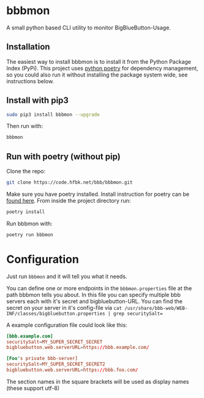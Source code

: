 # bbbmon

A small python based CLI utility to monitor BigBlueButton-Usage. 

## Installation

The easiest way to install bbbmon is to install it from the Python Package Index (PyPi). This project uses [python poetry](https://python-poetry.org/) for dependency management, so you could also run it without installing the package system wide, see instructions below.

## Install with pip3

```bash
sudo pip3 install bbbmon --upgrade
```

Then run with:

```bash
bbbmon
```

## Run with poetry (without pip)

Clone the repo:

```bash
git clone https://code.hfbk.net/bbb/bbbmon.git
```

Make sure you have poetry installed. Install instruction for poetry can be [found here](https://python-poetry.org/docs/#installation).
From inside the project directory run:

```bash
poetry install
```

Run bbbmon with:

```bash
poetry run bbbmon
```



# Configuration

Just run `bbbmon` and it will tell you what it needs.

You can define one or more endpoints in the `bbbmon.properties` file at the path bbbmon tells you about. In this file you can specify multiple bbb servers each with it's secret and bigbluebutton-URL. You can find the secret on your server in it's config-file via `cat /usr/share/bbb-web/WEB-INF/classes/bigbluebutton.properties | grep securitySalt=`

A example configuration file could look like this:
```toml
[bbb.example.com]
securitySalt=MY_SUPER_SECRET_SECRET
bigbluebutton.web.serverURL=https://bbb.example.com/

[Foo's private bbb-server]
securitySalt=MY_SUPER_SECRET_SECRET2
bigbluebutton.web.serverURL=https://bbb.foo.com/
```
The section names in the square brackets will be used as display names (these support utf-8)